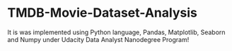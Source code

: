 # TMDB-Movie-Dataset-Analysis
It is was implemented using Python language, Pandas, Matplotlib, Seaborn and Numpy under Udacity Data Analyst Nanodegree Program!
